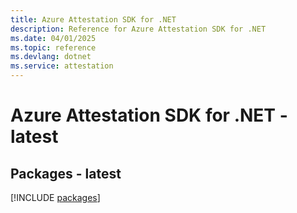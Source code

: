 ```yaml
---
title: Azure Attestation SDK for .NET
description: Reference for Azure Attestation SDK for .NET
ms.date: 04/01/2025
ms.topic: reference
ms.devlang: dotnet
ms.service: attestation
---
```

# Azure Attestation SDK for .NET - latest
## Packages - latest
[!INCLUDE [packages](attestation-index.md)]